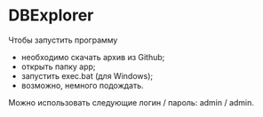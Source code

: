 # DBExplorer
Чтобы запустить программу
- необходимо скачать архив из Github;
- открыть папку app;
- запустить exec.bat (для Windows);
- возможно, немного подождать.

Можно использовать следующие логин / пароль: 
  admin / admin.

